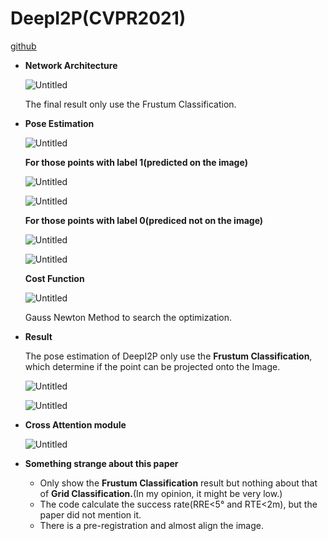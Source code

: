 # DeepI2P(CVPR2021)

[github](https://github.com/lijx10/DeepI2P)

- **Network Architecture**
    
    ![Untitled](DeepI2P(CVPR2021)%20e12a5d8b1b874500a80f591eda2ee7ee/Untitled.png)
    
    The final result only use the Frustum Classification.
    
- **Pose Estimation**
    
    ![Untitled](DeepI2P(CVPR2021)%20e12a5d8b1b874500a80f591eda2ee7ee/Untitled%201.png)
    
    **For those points with label 1(predicted on the image)**
    
    ![Untitled](DeepI2P(CVPR2021)%20e12a5d8b1b874500a80f591eda2ee7ee/Untitled%202.png)
    
    ![Untitled](DeepI2P(CVPR2021)%20e12a5d8b1b874500a80f591eda2ee7ee/Untitled%203.png)
    
    **For those points with label 0(prediced not on the image)**
    
    ![Untitled](DeepI2P(CVPR2021)%20e12a5d8b1b874500a80f591eda2ee7ee/Untitled%204.png)
    
    ![Untitled](DeepI2P(CVPR2021)%20e12a5d8b1b874500a80f591eda2ee7ee/Untitled%205.png)
    
    **Cost Function**
    
    ![Untitled](DeepI2P(CVPR2021)%20e12a5d8b1b874500a80f591eda2ee7ee/Untitled%206.png)
    
    Gauss Newton Method to search the optimization.
    
- **Result**
    
    The pose estimation of DeepI2P only use the **Frustum Classification**, which determine if the point can be projected onto the Image.
    
    ![Untitled](DeepI2P(CVPR2021)%20e12a5d8b1b874500a80f591eda2ee7ee/Untitled%207.png)
    
    ![Untitled](DeepI2P(CVPR2021)%20e12a5d8b1b874500a80f591eda2ee7ee/Untitled%208.png)
    
- **Cross Attention module**
    
    ![Untitled](DeepI2P(CVPR2021)%20e12a5d8b1b874500a80f591eda2ee7ee/Untitled%209.png)
    
- **Something strange about this paper**
    - Only show the **Frustum Classification** result but nothing about that of **Grid Classification.**(In my opinion, it might be very low.)
    - The code calculate the success rate(RRE<5° and RTE<2m), but the paper did not mention it.
    - There is a pre-registration and almost align the image.
